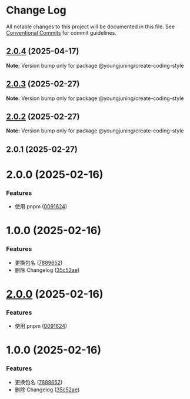 # Change Log

All notable changes to this project will be documented in this file.
See [Conventional Commits](https://conventionalcommits.org) for commit guidelines.

## [2.0.4](https://github.com/youngjuning/youngjuning/compare/@youngjuning/create-coding-style@2.0.3...@youngjuning/create-coding-style@2.0.4) (2025-04-17)

**Note:** Version bump only for package @youngjuning/create-coding-style





## [2.0.3](https://github.com/youngjuning/youngjuning/compare/@youngjuning/create-coding-style@2.0.2...@youngjuning/create-coding-style@2.0.3) (2025-02-27)

**Note:** Version bump only for package @youngjuning/create-coding-style





## [2.0.2](https://github.com/youngjuning/youngjuning/compare/@youngjuning/create-coding-style@2.0.1...@youngjuning/create-coding-style@2.0.2) (2025-02-27)

**Note:** Version bump only for package @youngjuning/create-coding-style





## 2.0.1 (2025-02-27)



# 2.0.0 (2025-02-16)


### Features

* 使用 pnpm ([0091624](https://github.com/youngjuning/youngjuning/commit/00916245eb2fcb80b49c847436487d2a181e5f63))



# 1.0.0 (2025-02-16)


### Features

* 更换包名 ([7889652](https://github.com/youngjuning/youngjuning/commit/7889652971c8ad5c5eb8a8b70ca129e618bff4ae))
* 删除 Changelog ([35c52ae](https://github.com/youngjuning/youngjuning/commit/35c52ae7307ca3beeb3d42be92cdaf53cfbdb7c5))





# [2.0.0](https://github.com/youngjuning/youngjuning/compare/v1.0.0...v2.0.0) (2025-02-16)


### Features

* 使用 pnpm ([0091624](https://github.com/youngjuning/youngjuning/commit/00916245eb2fcb80b49c847436487d2a181e5f63))





# 1.0.0 (2025-02-16)


### Features

* 更换包名 ([7889652](https://github.com/youngjuning/youngjuning/commit/7889652971c8ad5c5eb8a8b70ca129e618bff4ae))
* 删除 Changelog ([35c52ae](https://github.com/youngjuning/youngjuning/commit/35c52ae7307ca3beeb3d42be92cdaf53cfbdb7c5))
